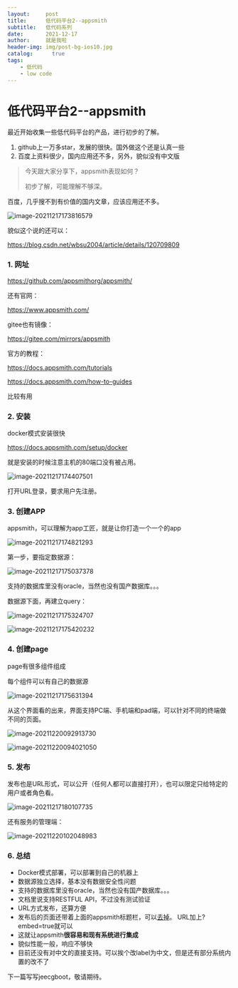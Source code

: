 ```yaml
---
layout:     post
title:      低代码平台2--appsmith
subtitle:   低代码系列
date:       2021-12-17
author:     就是我啦
header-img: img/post-bg-ios10.jpg
catalog: 	  true
tags:
    - 低代码    
    - low code      
---
```


# 低代码平台2--appsmith

最近开始收集一些低代码平台的产品，进行初步的了解。

1. github上一万多star，发展的很快。国外做这个还是认真一些
2. 百度上资料很少，国内应用还不多，另外，貌似没有中文版



> 今天跟大家分享下，appsmith表现如何？
>
> 初步了解，可能理解不够深。



百度，几乎搜不到有价值的国内文章，应该应用还不多。

![image-20211217173816579](https://gitee.com/shenyao/sohossl/raw/master/images/image-20211217173816579.png)



貌似这个说的还可以：

https://blog.csdn.net/wbsu2004/article/details/120709809



### 1. 网址

https://github.com/appsmithorg/appsmith/

还有官网：

https://www.appsmith.com/

gitee也有镜像：

https://gitee.com/mirrors/appsmith

官方的教程：

https://docs.appsmith.com/tutorials

https://docs.appsmith.com/how-to-guides

比较有用



### 2. 安装

docker模式安装很快

https://docs.appsmith.com/setup/docker

就是安装的时候注意主机的80端口没有被占用。

![image-20211217174407501](https://gitee.com/shenyao/sohossl/raw/master/images/image-20211217174407501.png)

打开URL登录，要求用户先注册。



### 3. 创建APP

appsmith，可以理解为app工匠，就是让你打造一个一个的app

![image-20211217174821293](https://gitee.com/shenyao/sohossl/raw/master/images/image-20211217174821293.png)



第一步，要指定数据源：

![image-20211217175037378](https://gitee.com/shenyao/sohossl/raw/master/images/image-20211217175037378.png)

支持的数据库里没有oracle，当然也没有国产数据库。。。

数据源下面，再建立query：

![image-20211217175324707](https://gitee.com/shenyao/sohossl/raw/master/images/image-20211217175324707.png)



![image-20211217175420232](https://gitee.com/shenyao/sohossl/raw/master/images/image-20211217175420232.png)

### 4. 创建page

page有很多组件组成

每个组件可以有自己的数据源

![image-20211217175631394](https://gitee.com/shenyao/sohossl/raw/master/images/image-20211217175631394.png)



从这个界面看的出来，界面支持PC端、手机端和pad端，可以针对不同的终端做不同的页面。

![image-20211220092913730](https://gitee.com/shenyao/sohossl/raw/master/images/image-20211220092913730.png)



![image-20211220094021050](https://gitee.com/shenyao/sohossl/raw/master/images/image-20211220094021050.png)

### 5. 发布

发布也是URL形式，可以公开（任何人都可以直接打开），也可以限定只给特定的用户或者角色看。

![image-20211217180107735](https://gitee.com/shenyao/sohossl/raw/master/images/image-20211217180107735.png)

还有服务的管理端：

![image-20211220102048983](https://gitee.com/shenyao/sohossl/raw/master/images/image-20211220102048983.png)

### 6. 总结

- Docker模式部署，可以部署到自己的机器上
- 数据源独立选择，基本没有数据安全性问题
- 支持的数据库里没有oracle，当然也没有国产数据库。。。
- 文档里说支持RESTFUL API，不过没有测试验证
- URL方式发布，还算方便
- 发布后的页面还带着上面的appsmith标题栏，可以[去掉](https://docs.appsmith.com/how-to-guides/embed-appsmith-into-existing-application)。 URL加上?embed=true就可以
- 这就让appsmith**很容易和现有系统进行集成**
- 貌似性能一般，响应不够快
- 目前还没有对中文的直接支持。可以挨个改label为中文，但是还有部分系统内置的改不了



下一篇写写jeecgboot，敬请期待。
